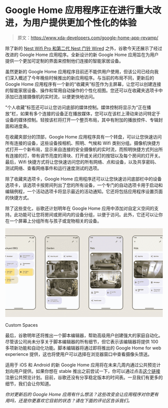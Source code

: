# Google Home 应用程序正在进行重大改进，为用户提供更加个性化的体验

> 原文：<https://www.xda-developers.com/google-home-app-revamp/>

除了新的 [Nest Wifi Pro 和第二代 Nest 门铃 Wired](https://www.xda-developers.com/google-second-gen-nest-doorbell-wired-nest-wifi-pro-launch/) 之外，谷歌今天还展示了经过改进的 Google Home 应用程序。全新设计的新 Google Home 应用旨在为用户提供一个更加可定制的界面来控制他们连接的智能家居设备。

虽然更新的 Google Home 应用程序目前还不能供用户使用，但该公司已经向我们深入概述了今年晚些时候推出的新应用程序。与当前的布局不同，更新后的 Google Home 应用程序有一个新的“收藏夹”标签作为主屏幕，让您可以创建连接的智能家居设备、操作和常用自动操作的个性化视图。您还可以在收藏夹选项卡中添加已连接摄像机的实时流，以便更快地访问。

“个人收藏”标签还可以让您访问底部的媒体控制。媒体控制将显示为“正在播放”栏，如果有多个连接的设备正在播放媒体，您可以在该栏上滑动来访问特定于设备的媒体控制。轻按该栏将打开一个整页布局，其中有附加的播放控件、专辑封面和进度条。

在收藏夹部分的顶部，Google Home 应用程序具有一个转盘，可以让您快速访问所有连接的设备，这些设备按相机、照明、气候和 Wifi 类别分组。摄像机快捷方式打开一个新布局，显示来自连接的安全摄像机的实时流，而照明快捷方式列出所有连接的灯，带有调节亮度的滑块、打开或关闭灯的按钮以及每个房间的灯开关。最后，Wifi 快捷方式将让您快速访问您的所有网络、点和设备，以及共享密码、测试网络、查看网络事件和运行速度测试的选项。

除了收藏夹选项卡，Google Home 应用程序还可以让您快速访问底部栏中的设备选项卡，该选项卡按房间列出了您的所有设备，一个专门的自动选项卡用于启动和编辑例程，一个活动选项卡将显示最近的活动通知。它还将包括应用程序设置页面的快捷方式。

除了这些变化，谷歌还计划明年在 Google Home 应用中添加对自定义空间的支持。此功能可让您将房间或房间内的设备分组，以便于访问。此外，它还可以让你在一个屏幕上分组所有与孩子或宠物相关的设备。

 <picture>![Screenshots showing Google Home's upcoming Custom Spaces.](img/780194df14429aedfcbf9c0d71c1fca8.png)</picture> 

Custom Spaces

最后，谷歌明年还将推出一个脚本编辑器，帮助高级用户创建强大的家庭自动化。尽管该公司尚未分享关于脚本编辑器的所有细节，但它表示该编辑器将提供 100 多项新功能和自动化功能。脚本编辑器将通过即将推出的 Google Home for web experience 提供，这也将使用户可以选择在浏览器窗口中查看摄像头馈送。

适用于 iOS 和 Android 的新 Google Home 应用将在未来几周内通过公共预览计划向用户提供。如果你想在 stable 推出之前尝试一下，你可以通过点击[这个链接](https://support.google.com/googlenest/answer/12494697)注册公共预览计划。目前，谷歌还没有分享稳定版本的时间表。一旦我们有更多的细节，我们会让你知道。

*你对更新后的 Google Home 应用有什么想法？这些改变会让应用程序对你更有用吗，还是你更喜欢它目前的状态？请在下面的评论区告诉我们。*